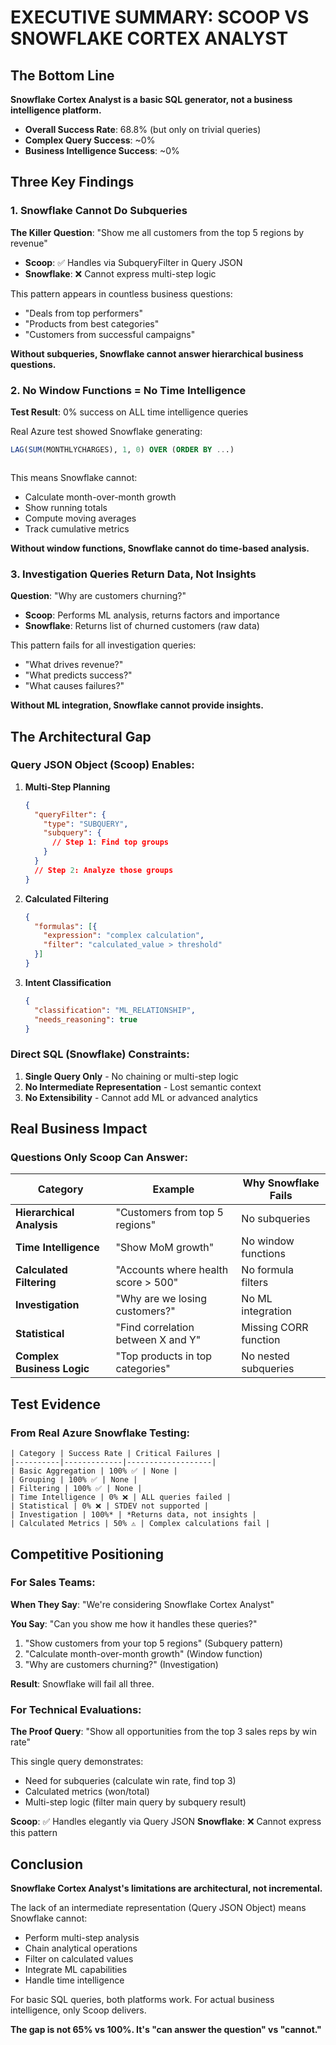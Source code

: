 # EXECUTIVE SUMMARY: SCOOP VS SNOWFLAKE CORTEX ANALYST

## The Bottom Line
**Snowflake Cortex Analyst is a basic SQL generator, not a business intelligence platform.**

- **Overall Success Rate**: 68.8% (but only on trivial queries)
- **Complex Query Success**: ~0%
- **Business Intelligence Success**: ~0%

## Three Key Findings

### 1. Snowflake Cannot Do Subqueries
**The Killer Question**: "Show me all customers from the top 5 regions by revenue"

- **Scoop**: ✅ Handles via SubqueryFilter in Query JSON
- **Snowflake**: ❌ Cannot express multi-step logic

This pattern appears in countless business questions:
- "Deals from top performers"
- "Products from best categories"
- "Customers from successful campaigns"

**Without subqueries, Snowflake cannot answer hierarchical business questions.**

### 2. No Window Functions = No Time Intelligence
**Test Result**: 0% success on ALL time intelligence queries

Real Azure test showed Snowflake generating:
```sql
LAG(SUM(MONTHLYCHARGES), 1, 0) OVER (ORDER BY ...)
```
```  -- Added invalid backticks causing syntax error
```

This means Snowflake cannot:
- Calculate month-over-month growth
- Show running totals
- Compute moving averages
- Track cumulative metrics

**Without window functions, Snowflake cannot do time-based analysis.**

### 3. Investigation Queries Return Data, Not Insights
**Question**: "Why are customers churning?"

- **Scoop**: Performs ML analysis, returns factors and importance
- **Snowflake**: Returns list of churned customers (raw data)

This pattern fails for all investigation queries:
- "What drives revenue?"
- "What predicts success?"
- "What causes failures?"

**Without ML integration, Snowflake cannot provide insights.**

## The Architectural Gap

### Query JSON Object (Scoop) Enables:

1. **Multi-Step Planning**
   ```json
   {
     "queryFilter": {
       "type": "SUBQUERY",
       "subquery": {
         // Step 1: Find top groups
       }
     }
     // Step 2: Analyze those groups
   }
   ```

2. **Calculated Filtering**
   ```json
   {
     "formulas": [{
       "expression": "complex calculation",
       "filter": "calculated_value > threshold"
     }]
   }
   ```

3. **Intent Classification**
   ```json
   {
     "classification": "ML_RELATIONSHIP",
     "needs_reasoning": true
   }
   ```

### Direct SQL (Snowflake) Constraints:

1. **Single Query Only** - No chaining or multi-step logic
2. **No Intermediate Representation** - Lost semantic context
3. **No Extensibility** - Cannot add ML or advanced analytics

## Real Business Impact

### Questions Only Scoop Can Answer:

| Category | Example | Why Snowflake Fails |
|----------|---------|---------------------|
| **Hierarchical Analysis** | "Customers from top 5 regions" | No subqueries |
| **Time Intelligence** | "Show MoM growth" | No window functions |
| **Calculated Filtering** | "Accounts where health score > 500" | No formula filters |
| **Investigation** | "Why are we losing customers?" | No ML integration |
| **Statistical** | "Find correlation between X and Y" | Missing CORR function |
| **Complex Business Logic** | "Top products in top categories" | No nested subqueries |

## Test Evidence

### From Real Azure Snowflake Testing:
```
| Category | Success Rate | Critical Failures |
|----------|-------------|-------------------|
| Basic Aggregation | 100% ✅ | None |
| Grouping | 100% ✅ | None |
| Filtering | 100% ✅ | None |
| Time Intelligence | 0% ❌ | ALL queries failed |
| Statistical | 0% ❌ | STDEV not supported |
| Investigation | 100%* | *Returns data, not insights |
| Calculated Metrics | 50% ⚠️ | Complex calculations fail |
```

## Competitive Positioning

### For Sales Teams:

**When They Say**: "We're considering Snowflake Cortex Analyst"

**You Say**: "Can you show me how it handles these queries?"
1. "Show customers from your top 5 regions" (Subquery pattern)
2. "Calculate month-over-month growth" (Window function)
3. "Why are customers churning?" (Investigation)

**Result**: Snowflake will fail all three.

### For Technical Evaluations:

**The Proof Query**: "Show all opportunities from the top 3 sales reps by win rate"

This single query demonstrates:
- Need for subqueries (calculate win rate, find top 3)
- Calculated metrics (won/total)
- Multi-step logic (filter main query by subquery result)

**Scoop**: ✅ Handles elegantly via Query JSON
**Snowflake**: ❌ Cannot express this pattern

## Conclusion

**Snowflake Cortex Analyst's limitations are architectural, not incremental.**

The lack of an intermediate representation (Query JSON Object) means Snowflake cannot:
- Perform multi-step analysis
- Chain analytical operations
- Filter on calculated values
- Integrate ML capabilities
- Handle time intelligence

For basic SQL queries, both platforms work.
For actual business intelligence, only Scoop delivers.

**The gap is not 65% vs 100%. It's "can answer the question" vs "cannot."**